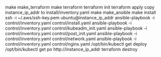 make make_terraform
make terraform
terraform init
terraform apply
copy instance_ip_addr to install/inventory.yaml
make make_ansible
make install
ssh -i ~/.aws/ssh-key.pem ubuntu@instance_ip_addr
ansible-playbook -i control/inventory.yaml control/install.yaml
ansible-playbook -i control/inventory.yaml control/kubeadm_init.yaml
ansible-playbook -i control/inventory.yaml control/post_init.yaml
ansible-playbook -i control/inventory.yaml control/network.yaml
ansible-playbook -i control/inventory.yaml control/nginx.yaml
/opt/bin/kubectl get deploy
/opt/bin/kubectl get po
http://instance_ip_addr
terraform destroy
